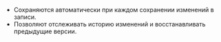 - Сохраняются автоматически при каждом сохранении изменений в записи.
- Позволяют отслеживать историю изменений и восстанавливать предыдущие версии.